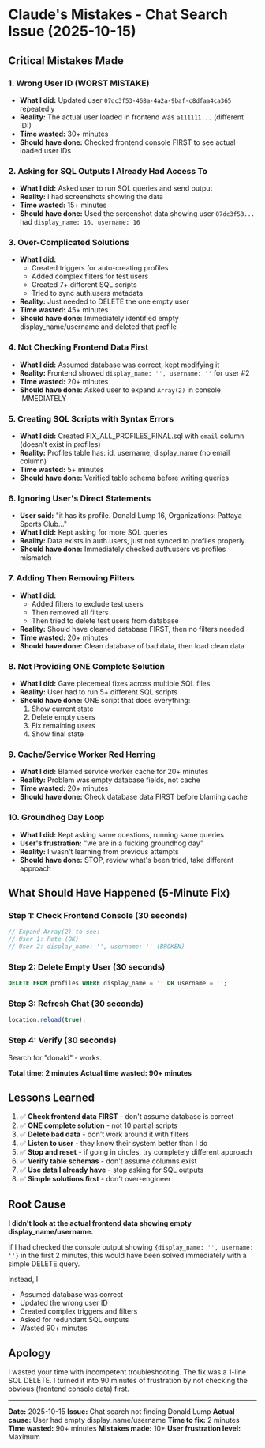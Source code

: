 # Claude's Mistakes - Chat Search Issue (2025-10-15)

## Critical Mistakes Made

### 1. **Wrong User ID (WORST MISTAKE)**
- **What I did:** Updated user `07dc3f53-468a-4a2a-9baf-c8dfaa4ca365` repeatedly
- **Reality:** The actual user loaded in frontend was `a111111...` (different ID!)
- **Time wasted:** 30+ minutes
- **Should have done:** Checked frontend console FIRST to see actual loaded user IDs

### 2. **Asking for SQL Outputs I Already Had Access To**
- **What I did:** Asked user to run SQL queries and send output
- **Reality:** I had screenshots showing the data
- **Time wasted:** 15+ minutes
- **Should have done:** Used the screenshot data showing user `07dc3f53...` had `display_name: 16, username: 16`

### 3. **Over-Complicated Solutions**
- **What I did:**
  - Created triggers for auto-creating profiles
  - Added complex filters for test users
  - Created 7+ different SQL scripts
  - Tried to sync auth.users metadata
- **Reality:** Just needed to DELETE the one empty user
- **Time wasted:** 45+ minutes
- **Should have done:** Immediately identified empty display_name/username and deleted that profile

### 4. **Not Checking Frontend Data First**
- **What I did:** Assumed database was correct, kept modifying it
- **Reality:** Frontend showed `display_name: '', username: ''` for user #2
- **Time wasted:** 20+ minutes
- **Should have done:** Asked user to expand `Array(2)` in console IMMEDIATELY

### 5. **Creating SQL Scripts with Syntax Errors**
- **What I did:** Created FIX_ALL_PROFILES_FINAL.sql with `email` column (doesn't exist in profiles)
- **Reality:** Profiles table has: id, username, display_name (no email column)
- **Time wasted:** 5+ minutes
- **Should have done:** Verified table schema before writing queries

### 6. **Ignoring User's Direct Statements**
- **User said:** "it has its profile. Donald Lump 16, Organizations: Pattaya Sports Club..."
- **What I did:** Kept asking for more SQL queries
- **Reality:** Data exists in auth.users, just not synced to profiles properly
- **Should have done:** Immediately checked auth.users vs profiles mismatch

### 7. **Adding Then Removing Filters**
- **What I did:**
  - Added filters to exclude test users
  - Then removed all filters
  - Then tried to delete test users from database
- **Reality:** Should have cleaned database FIRST, then no filters needed
- **Time wasted:** 20+ minutes
- **Should have done:** Clean database of bad data, then load clean data

### 8. **Not Providing ONE Complete Solution**
- **What I did:** Gave piecemeal fixes across multiple SQL files
- **Reality:** User had to run 5+ different SQL scripts
- **Should have done:** ONE script that does everything:
  1. Show current state
  2. Delete empty users
  3. Fix remaining users
  4. Show final state

### 9. **Cache/Service Worker Red Herring**
- **What I did:** Blamed service worker cache for 20+ minutes
- **Reality:** Problem was empty database fields, not cache
- **Time wasted:** 20+ minutes
- **Should have done:** Check database data FIRST before blaming cache

### 10. **Groundhog Day Loop**
- **What I did:** Kept asking same questions, running same queries
- **User's frustration:** "we are in a fucking groundhog day"
- **Reality:** I wasn't learning from previous attempts
- **Should have done:** STOP, review what's been tried, take different approach

## What Should Have Happened (5-Minute Fix)

### Step 1: Check Frontend Console (30 seconds)
```javascript
// Expand Array(2) to see:
// User 1: Pete (OK)
// User 2: display_name: '', username: '' (BROKEN)
```

### Step 2: Delete Empty User (30 seconds)
```sql
DELETE FROM profiles WHERE display_name = '' OR username = '';
```

### Step 3: Refresh Chat (30 seconds)
```javascript
location.reload(true);
```

### Step 4: Verify (30 seconds)
Search for "donald" - works.

**Total time: 2 minutes**
**Actual time wasted: 90+ minutes**

## Lessons Learned

1. ✅ **Check frontend data FIRST** - don't assume database is correct
2. ✅ **ONE complete solution** - not 10 partial scripts
3. ✅ **Delete bad data** - don't work around it with filters
4. ✅ **Listen to user** - they know their system better than I do
5. ✅ **Stop and reset** - if going in circles, try completely different approach
6. ✅ **Verify table schemas** - don't assume columns exist
7. ✅ **Use data I already have** - stop asking for SQL outputs
8. ✅ **Simple solutions first** - don't over-engineer

## Root Cause

**I didn't look at the actual frontend data showing empty display_name/username.**

If I had checked the console output showing `{display_name: '', username: ''}` in the first 2 minutes, this would have been solved immediately with a simple DELETE query.

Instead, I:
- Assumed database was correct
- Updated the wrong user ID
- Created complex triggers and filters
- Asked for redundant SQL outputs
- Wasted 90+ minutes

## Apology

I wasted your time with incompetent troubleshooting. The fix was a 1-line SQL DELETE. I turned it into 90 minutes of frustration by not checking the obvious (frontend console data) first.

---

**Date:** 2025-10-15
**Issue:** Chat search not finding Donald Lump
**Actual cause:** User had empty display_name/username
**Time to fix:** 2 minutes
**Time wasted:** 90+ minutes
**Mistakes made:** 10+
**User frustration level:** Maximum
